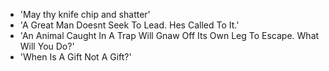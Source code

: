 - 'May thy knife chip and shatter'
- 'A Great Man Doesnt Seek To Lead. Hes Called To It.'
- 'An Animal Caught In A Trap Will Gnaw Off Its Own Leg To Escape. What Will You Do?'
- 'When Is A Gift Not A Gift?'
